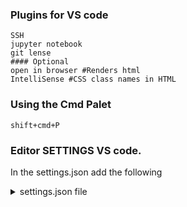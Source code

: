 ### Plugins for VS code
  ```
  SSH
  jupyter notebook
  git lense
  #### Optional
  open in browser #Renders html  
  IntelliSense #CSS class names in HTML 
  ```

### Using the Cmd Palet
  ```
  shift+cmd+P
  ```


### Editor SETTINGS VS code.
  In the settings.json add the following

<details>    
   
<summary> settings.json file </summary>    

  ```
  {
        "workbench.colorTheme": "Visual Studio Light",    
        "workbench.startupEditor": "none",   
        "explorer.autoReveal": false,   
        "explorer.confirmDelete": false,  
        "editor.fontSize": 14,   
        "terminal.integrated.fontSize": 15,   
        "notebook.lineNumbers": "on",    
        "jupyter.askForKernelRestart": false,    
        "window.zoomLevel": 1,   
        "editor.minimap.enabled": false,    
        "breadcrumbs.enabled": false,   
        "workbench.list.openMode": "doubleClick",   
        "terminal.integrated.enableMultiLinePasteWarning": false,    
        "workbench.editorAssociations": {    
            "*.pdf": "pdf.view",   
        },   
        "latex-workshop.latex.tools": [   
            {   
                "name": "pdflatex",   
                "command": "pdflatex",   
                "args": [   
                    "--shell-escape", // if you want to have the shell-escape flag
                    "-synctex=1",
                    "-interaction=nonstopmode",
                    "-file-line-error",
                    "%DOC%"
                ]
            }
        ],
        "latex-workshop.latex.recipes": [
            {
                "name": "pdflatex",
                "tools": [
                    "pdflatex"
                ]
            }
        ],
        "git.openRepositoryInParentFolders": "always",
        "git.confirmSync": false,
        "editor.wordWrap": "on",
        "github.copilot.editor.enableAutoCompletions": true,
        "read-aloud-text.speed": 1,
        "gitlens.graph.minimap.enabled": false,
        "git.suggestSmartCommit": false,
        "git.ignoreLegacyWarning": true,
        "gitlens.advanced.messages": {
            "suppressGitVersionWarning": true
        },
    } 
  ```
</details>    


<!-- ### Render MarkDown
`shift+cmd+P`  
Type `Markdown: Open Preview`  
OR `shift+cmd+V`  


## Fit Code on the viewport VScode Editor
Go to se -->